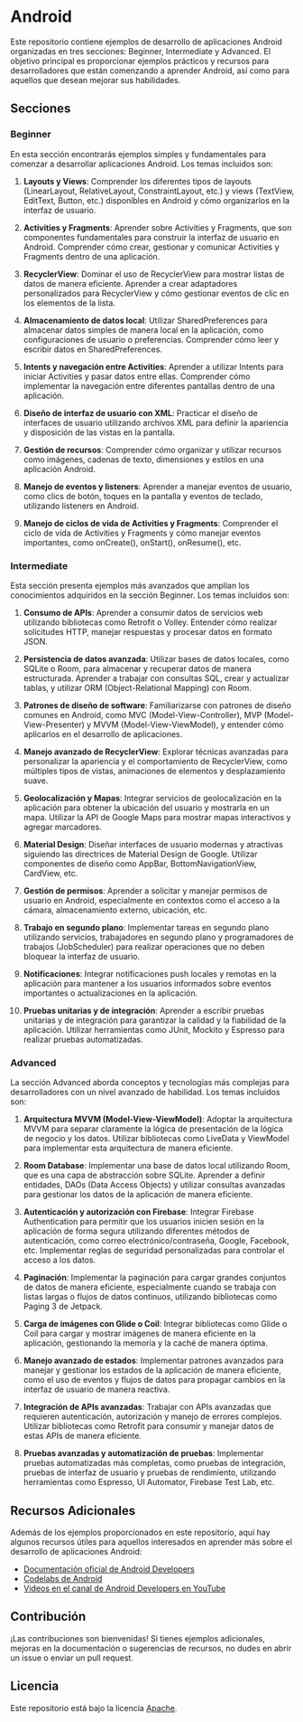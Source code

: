 # Android

Este repositorio contiene ejemplos de desarrollo de aplicaciones Android organizadas en tres secciones: Beginner, Intermediate y Advanced. El objetivo principal es proporcionar ejemplos prácticos y recursos para desarrolladores que están comenzando a aprender Android, así como para aquellos que desean mejorar sus habilidades.

## Secciones

### Beginner

En esta sección encontrarás ejemplos simples y fundamentales para comenzar a desarrollar aplicaciones Android. Los temas incluidos son:

1. **Layouts y Views**: Comprender los diferentes tipos de layouts (LinearLayout, RelativeLayout, ConstraintLayout, etc.) y views (TextView, EditText, Button, etc.) disponibles en Android y cómo organizarlos en la interfaz de usuario.

2. **Activities y Fragments**: Aprender sobre Activities y Fragments, que son componentes fundamentales para construir la interfaz de usuario en Android. Comprender cómo crear, gestionar y comunicar Activities y Fragments dentro de una aplicación.

3. **RecyclerView**: Dominar el uso de RecyclerView para mostrar listas de datos de manera eficiente. Aprender a crear adaptadores personalizados para RecyclerView y cómo gestionar eventos de clic en los elementos de la lista.

4. **Almacenamiento de datos local**: Utilizar SharedPreferences para almacenar datos simples de manera local en la aplicación, como configuraciones de usuario o preferencias. Comprender cómo leer y escribir datos en SharedPreferences.

5. **Intents y navegación entre Activities**: Aprender a utilizar Intents para iniciar Activities y pasar datos entre ellas. Comprender cómo implementar la navegación entre diferentes pantallas dentro de una aplicación.

6. **Diseño de interfaz de usuario con XML**: Practicar el diseño de interfaces de usuario utilizando archivos XML para definir la apariencia y disposición de las vistas en la pantalla.

7. **Gestión de recursos**: Comprender cómo organizar y utilizar recursos como imágenes, cadenas de texto, dimensiones y estilos en una aplicación Android.

8. **Manejo de eventos y listeners**: Aprender a manejar eventos de usuario, como clics de botón, toques en la pantalla y eventos de teclado, utilizando listeners en Android.

9. **Manejo de ciclos de vida de Activities y Fragments**: Comprender el ciclo de vida de Activities y Fragments y cómo manejar eventos importantes, como onCreate(), onStart(), onResume(), etc.


### Intermediate

Esta sección presenta ejemplos más avanzados que amplían los conocimientos adquiridos en la sección Beginner. Los temas incluidos son:


1. **Consumo de APIs**: Aprender a consumir datos de servicios web utilizando bibliotecas como Retrofit o Volley. Entender cómo realizar solicitudes HTTP, manejar respuestas y procesar datos en formato JSON.

2. **Persistencia de datos avanzada**: Utilizar bases de datos locales, como SQLite o Room, para almacenar y recuperar datos de manera estructurada. Aprender a trabajar con consultas SQL, crear y actualizar tablas, y utilizar ORM (Object-Relational Mapping) con Room.

3. **Patrones de diseño de software**: Familiarizarse con patrones de diseño comunes en Android, como MVC (Model-View-Controller), MVP (Model-View-Presenter) y MVVM (Model-View-ViewModel), y entender cómo aplicarlos en el desarrollo de aplicaciones.

4. **Manejo avanzado de RecyclerView**: Explorar técnicas avanzadas para personalizar la apariencia y el comportamiento de RecyclerView, como múltiples tipos de vistas, animaciones de elementos y desplazamiento suave.

5. **Geolocalización y Mapas**: Integrar servicios de geolocalización en la aplicación para obtener la ubicación del usuario y mostrarla en un mapa. Utilizar la API de Google Maps para mostrar mapas interactivos y agregar marcadores.

6. **Material Design**: Diseñar interfaces de usuario modernas y atractivas siguiendo las directrices de Material Design de Google. Utilizar componentes de diseño como AppBar, BottomNavigationView, CardView, etc.

7. **Gestión de permisos**: Aprender a solicitar y manejar permisos de usuario en Android, especialmente en contextos como el acceso a la cámara, almacenamiento externo, ubicación, etc.

8. **Trabajo en segundo plano**: Implementar tareas en segundo plano utilizando servicios, trabajadores en segundo plano y programadores de trabajos (JobScheduler) para realizar operaciones que no deben bloquear la interfaz de usuario.

9. **Notificaciones**: Integrar notificaciones push locales y remotas en la aplicación para mantener a los usuarios informados sobre eventos importantes o actualizaciones en la aplicación.

10. **Pruebas unitarias y de integración**: Aprender a escribir pruebas unitarias y de integración para garantizar la calidad y la fiabilidad de la aplicación. Utilizar herramientas como JUnit, Mockito y Espresso para realizar pruebas automatizadas.

### Advanced

La sección Advanced aborda conceptos y tecnologías más complejas para desarrolladores con un nivel avanzado de habilidad. Los temas incluidos son:

1. **Arquitectura MVVM (Model-View-ViewModel)**: Adoptar la arquitectura MVVM para separar claramente la lógica de presentación de la lógica de negocio y los datos. Utilizar bibliotecas como LiveData y ViewModel para implementar esta arquitectura de manera eficiente.


2. **Room Database**: Implementar una base de datos local utilizando Room, que es una capa de abstracción sobre SQLite. Aprender a definir entidades, DAOs (Data Access Objects) y utilizar consultas avanzadas para gestionar los datos de la aplicación de manera eficiente.

3. **Autenticación y autorización con Firebase**: Integrar Firebase Authentication para permitir que los usuarios inicien sesión en la aplicación de forma segura utilizando diferentes métodos de autenticación, como correo electrónico/contraseña, Google, Facebook, etc. Implementar reglas de seguridad personalizadas para controlar el acceso a los datos.


4. **Paginación**: Implementar la paginación para cargar grandes conjuntos de datos de manera eficiente, especialmente cuando se trabaja con listas largas o flujos de datos continuos, utilizando bibliotecas como Paging 3 de Jetpack.

5. **Carga de imágenes con Glide o Coil**: Integrar bibliotecas como Glide o Coil para cargar y mostrar imágenes de manera eficiente en la aplicación, gestionando la memoria y la caché de manera óptima.

6. **Manejo avanzado de estados**: Implementar patrones avanzados para manejar y gestionar los estados de la aplicación de manera eficiente, como el uso de eventos y flujos de datos para propagar cambios en la interfaz de usuario de manera reactiva.

7. **Integración de APIs avanzadas**: Trabajar con APIs avanzadas que requieren autenticación, autorización y manejo de errores complejos. Utilizar bibliotecas como Retrofit para consumir y manejar datos de estas APIs de manera eficiente.

8.  **Pruebas avanzadas y automatización de pruebas**: Implementar pruebas automatizadas más completas, como pruebas de integración, pruebas de interfaz de usuario y pruebas de rendimiento, utilizando herramientas como Espresso, UI Automator, Firebase Test Lab, etc.

## Recursos Adicionales

Además de los ejemplos proporcionados en este repositorio, aquí hay algunos recursos útiles para aquellos interesados en aprender más sobre el desarrollo de aplicaciones Android:

- [Documentación oficial de Android Developers](https://developer.android.com/docs)
- [Codelabs de Android](https://developer.android.com/courses)
- [Videos en el canal de Android Developers en YouTube](https://www.youtube.com/user/androiddevelopers)

## Contribución

¡Las contribuciones son bienvenidas! Si tienes ejemplos adicionales, mejoras en la documentación o sugerencias de recursos, no dudes en abrir un issue o enviar un pull request.

## Licencia

Este repositorio está bajo la licencia [Apache](LICENSE).

